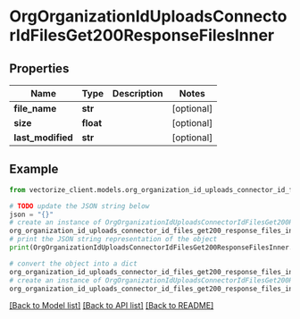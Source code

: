 # OrgOrganizationIdUploadsConnectorIdFilesGet200ResponseFilesInner


## Properties

Name | Type | Description | Notes
------------ | ------------- | ------------- | -------------
**file_name** | **str** |  | [optional] 
**size** | **float** |  | [optional] 
**last_modified** | **str** |  | [optional] 

## Example

```python
from vectorize_client.models.org_organization_id_uploads_connector_id_files_get200_response_files_inner import OrgOrganizationIdUploadsConnectorIdFilesGet200ResponseFilesInner

# TODO update the JSON string below
json = "{}"
# create an instance of OrgOrganizationIdUploadsConnectorIdFilesGet200ResponseFilesInner from a JSON string
org_organization_id_uploads_connector_id_files_get200_response_files_inner_instance = OrgOrganizationIdUploadsConnectorIdFilesGet200ResponseFilesInner.from_json(json)
# print the JSON string representation of the object
print(OrgOrganizationIdUploadsConnectorIdFilesGet200ResponseFilesInner.to_json())

# convert the object into a dict
org_organization_id_uploads_connector_id_files_get200_response_files_inner_dict = org_organization_id_uploads_connector_id_files_get200_response_files_inner_instance.to_dict()
# create an instance of OrgOrganizationIdUploadsConnectorIdFilesGet200ResponseFilesInner from a dict
org_organization_id_uploads_connector_id_files_get200_response_files_inner_from_dict = OrgOrganizationIdUploadsConnectorIdFilesGet200ResponseFilesInner.from_dict(org_organization_id_uploads_connector_id_files_get200_response_files_inner_dict)
```
[[Back to Model list]](../README.md#documentation-for-models) [[Back to API list]](../README.md#documentation-for-api-endpoints) [[Back to README]](../README.md)


